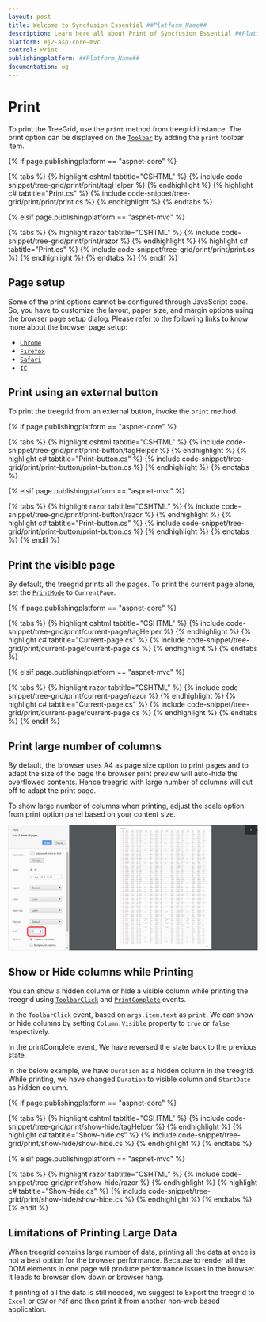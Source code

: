```yaml
---
layout: post
title: Welcome to Syncfusion Essential ##Platform_Name##
description: Learn here all about Print of Syncfusion Essential ##Platform_Name## widgets based on HTML5 and jQuery.
platform: ej2-asp-core-mvc
control: Print
publishingplatform: ##Platform_Name##
documentation: ug
---
```



# Print

To print the TreeGrid, use the `print` method from treegrid instance. The print option can be displayed on the [`Toolbar`](https://help.syncfusion.com/cr/cref_files/aspnetcore-js2/Syncfusion.EJ2~Syncfusion.EJ2.TreeGrid.TreeGrid~Toolbar.html) by adding the `print` toolbar item.

{% if page.publishingplatform == "aspnet-core" %}

{% tabs %}
{% highlight cshtml tabtitle="CSHTML" %}
{% include code-snippet/tree-grid/print/print/tagHelper %}
{% endhighlight %}
{% highlight c# tabtitle="Print.cs" %}
{% include code-snippet/tree-grid/print/print/print.cs %}
{% endhighlight %}
{% endtabs %}

{% elsif page.publishingplatform == "aspnet-mvc" %}

{% tabs %}
{% highlight razor tabtitle="CSHTML" %}
{% include code-snippet/tree-grid/print/print/razor %}
{% endhighlight %}
{% highlight c# tabtitle="Print.cs" %}
{% include code-snippet/tree-grid/print/print/print.cs %}
{% endhighlight %}
{% endtabs %}
{% endif %}



## Page setup

Some of the print options cannot be configured through JavaScript code. So, you have to customize the layout, paper size, and margin options using the browser page setup dialog. Please refer to the following links to know more about the browser page setup:

* [`Chrome`](https://support.google.com/chrome/answer/1069693?hl=en&visit_id=1-636335333734668335-3165046395&rd=1)
* [`Firefox`](https://support.mozilla.org/en-US/kb/how-print-web-pages-firefox)
* [`Safari`](http://www.mintprintables.com/print-tips/adjust-margins-osx/)
* [`IE`](http://www.helpteaching.com/help/print/index.htm)

## Print using an external button

To print the treegrid from an external button, invoke the `print` method.

{% if page.publishingplatform == "aspnet-core" %}

{% tabs %}
{% highlight cshtml tabtitle="CSHTML" %}
{% include code-snippet/tree-grid/print/print-button/tagHelper %}
{% endhighlight %}
{% highlight c# tabtitle="Print-button.cs" %}
{% include code-snippet/tree-grid/print/print-button/print-button.cs %}
{% endhighlight %}
{% endtabs %}

{% elsif page.publishingplatform == "aspnet-mvc" %}

{% tabs %}
{% highlight razor tabtitle="CSHTML" %}
{% include code-snippet/tree-grid/print/print-button/razor %}
{% endhighlight %}
{% highlight c# tabtitle="Print-button.cs" %}
{% include code-snippet/tree-grid/print/print-button/print-button.cs %}
{% endhighlight %}
{% endtabs %}
{% endif %}



## Print the visible page

By default, the treegrid prints all the pages. To print the current page alone, set the [`PrintMode`](https://help.syncfusion.com/cr/cref_files/aspnetcore-js2/Syncfusion.EJ2~Syncfusion.EJ2.TreeGrid.TreeGrid~PrintMode.html) to `CurrentPage`.

{% if page.publishingplatform == "aspnet-core" %}

{% tabs %}
{% highlight cshtml tabtitle="CSHTML" %}
{% include code-snippet/tree-grid/print/current-page/tagHelper %}
{% endhighlight %}
{% highlight c# tabtitle="Current-page.cs" %}
{% include code-snippet/tree-grid/print/current-page/current-page.cs %}
{% endhighlight %}
{% endtabs %}

{% elsif page.publishingplatform == "aspnet-mvc" %}

{% tabs %}
{% highlight razor tabtitle="CSHTML" %}
{% include code-snippet/tree-grid/print/current-page/razor %}
{% endhighlight %}
{% highlight c# tabtitle="Current-page.cs" %}
{% include code-snippet/tree-grid/print/current-page/current-page.cs %}
{% endhighlight %}
{% endtabs %}
{% endif %}



## Print large number of columns

By default, the browser uses A4 as page size option to print pages and to adapt the size of the page the browser print preview will auto-hide the overflowed contents. Hence treegrid with large number of columns will cut off to adapt the print page.

To show large number of columns when printing, adjust the scale option from print option panel based on your content size.

![Scale Option Setting](./images/print-preview.png)

## Show or Hide columns while Printing

You can show a hidden column or hide a visible column while printing the treegrid using [`ToolbarClick`](https://help.syncfusion.com/cr/cref_files/aspnetcore-js2/Syncfusion.EJ2~Syncfusion.EJ2.TreeGrid.TreeGrid~ToolbarClick.html) and [`PrintComplete`](https://help.syncfusion.com/cr/cref_files/aspnetcore-js2/Syncfusion.EJ2~Syncfusion.EJ2.TreeGrid.TreeGrid~PrintComplete.html) events.

In the `ToolbarClick` event, based on `args.item.text` as `print`. We can show or hide columns by setting `Column.Visible` property to `true` or `false` respectively.

In the printComplete event, We have reversed the state back to the previous state.

In the below example, we have `Duration` as a hidden column in the treegrid. While printing, we have changed `Duration` to visible column and `StartDate` as hidden column.

{% if page.publishingplatform == "aspnet-core" %}

{% tabs %}
{% highlight cshtml tabtitle="CSHTML" %}
{% include code-snippet/tree-grid/print/show-hide/tagHelper %}
{% endhighlight %}
{% highlight c# tabtitle="Show-hide.cs" %}
{% include code-snippet/tree-grid/print/show-hide/show-hide.cs %}
{% endhighlight %}
{% endtabs %}

{% elsif page.publishingplatform == "aspnet-mvc" %}

{% tabs %}
{% highlight razor tabtitle="CSHTML" %}
{% include code-snippet/tree-grid/print/show-hide/razor %}
{% endhighlight %}
{% highlight c# tabtitle="Show-hide.cs" %}
{% include code-snippet/tree-grid/print/show-hide/show-hide.cs %}
{% endhighlight %}
{% endtabs %}
{% endif %}



## Limitations of Printing Large Data

When treegrid contains large number of data, printing all the data at once is not a best option for the browser performance. Because to render all the DOM elements in one page will produce performance issues in the browser. It leads to browser slow down or browser hang.

If printing of all the data is still needed, we suggest to Export the treegrid to `Excel` or `CSV` or `Pdf` and then print it from another non-web based application.
